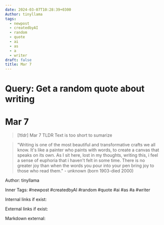 ```yaml
---
date: 2024-03-07T10:28:39+0300
Author: tinyllama
tags:
  - newpost
  - createdbyAI
  - random
  - quote
  - ai
  - as
  - a
  - writer
draft: false
title: Mar 7
---
```


# Query: Get a random quote about writing

# Mar 7

> [!tldr] Mar 7
> TLDR
> Text is too short to sumarize

> "Writing is one of the most beautiful and transformative crafts we all know. It's like a painter who paints with words, to create a canvas that speaks on its own. As I sit here, lost in my thoughts, writing this, i feel a sense of euphoria that i haven't felt in some time. There is no greater joy than when the words you pour into your pen bring joy to those who read them." - unknown (born 1903-died 2000)

Author: tinyllama

Inner Tags: #newpost #createdbyAI #random #quote #ai #as #a #writer

Internal links if exist:

External links if exist:

Markdown external: